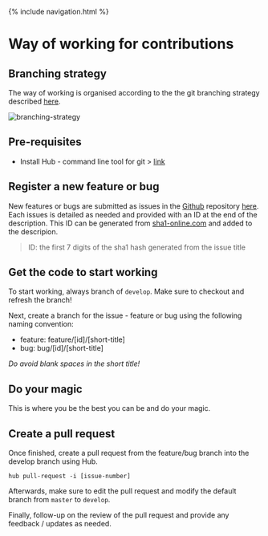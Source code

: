 {% include navigation.html %}

# Way of working for contributions

## Branching strategy

The way of working is organised according to the the git branching strategy described [here](https://nvie.com/posts/a-successful-git-branching-model/).

![branching-strategy](https://nvie.com/img/git-model@2x.png)

## Pre-requisites

* Install Hub - command line tool for git > [link](https://github.com/github/hub)

## Register a new feature or bug

New features or bugs are submitted as issues in the [Github](https://github.com/metadew/iesi) repository [here](https://github.com/metadew/iesi/issues). Each issues is detailed as needed and provided with an ID at the end of the description. This ID can be generated from [sha1-online.com](http://www.sha1-online.com/) and added to the descripion.

> ID: the first 7 digits of the sha1 hash generated from the issue title

## Get the code to start working

To start working, always branch of `develop`. Make sure to checkout and refresh the branch!

Next, create a branch for the issue - feature or bug using the following naming convention:
* feature: feature/[id]/[short-title]
* bug: bug/[id]/[short-title]

*Do avoid blank spaces in the short title!*


## Do your magic

This is where you be the best you can be and do your magic.

## Create a pull request

Once finished, create a pull request from the feature/bug branch into the develop branch using Hub.

```
hub pull-request -i [issue-number]
```

Afterwards, make sure to edit the pull request and modify the default branch from `master` to `develop`.

Finally, follow-up on the review of the pull request and provide any feedback / updates as needed.
